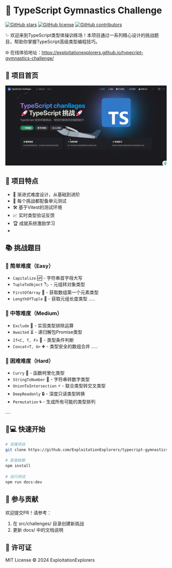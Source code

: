 # 🚀 TypeScript Gymnastics Challenge

[![GitHub stars](https://img.shields.io/github/stars/ExploitationExplorers/typecript-gymnastics-challenge?style=flat-square)](https://github.com/ExploitationExplorers/typecript-gymnastics-challenge/stargazers)
[![GitHub license](https://img.shields.io/github/license/ExploitationExplorers/typecript-gymnastics-challenge?style=flat-square)](https://github.com/ExploitationExplorers/typecript-gymnastics-challenge/blob/master/LICENSE)
[![GitHub contributors](https://img.shields.io/github/contributors/ExploitationExplorers/typecript-gymnastics-challenge?style=flat-square)](https://github.com/ExploitationExplorers/typecript-gymnastics-challenge/graphs/contributors)

✨ 欢迎来到TypeScript类型体操训练场！本项目通过一系列精心设计的挑战题目，帮助你掌握TypeScript高级类型编程技巧。

🌐 在线体验地址：https://exploitationexplorers.github.io/typecript-gymnastics-challenge/

## 🧩 项目首页

![alt text](./docs/public/image.png)

## 🎯 项目特点
- 🧩 渐进式难度设计，从基础到进阶
- 🔬 每个挑战都配备单元测试
- 🛠️ 基于Vitest的测试环境
- 📈 实时类型验证反馈
- 🏆 成就系统激励学习
- 
## 📚 挑战题目
### 🐣 简单难度（Easy）
- `Capitalize` 🆙 - 字符串首字母大写
- `TupleToObject` 🏷️ - 元组转对象类型
- `FirstOfArray` 🥇 - 获取数组第一个元素类型
- `LengthOfTuple` 📏 - 获取元组长度类型
.....
### 🦊 中等难度（Medium） 
- `Exclude` 🚫 - 实现类型排除运算
- `Awaited` ⏳ - 递归解包Promise类型
- `If<C, T, F>` 🤔 - 类型条件判断
- `Concat<T, U>` ➕ - 类型安全的数组合并
.....
### 🐉 困难难度（Hard）
- `Curry` 🍛 - 函数柯里化类型
- `StringToNumber` 🔢 - 字符串转数字类型
- `UnionToIntersection` ⚡ - 联合类型转交叉类型
- `DeepReadonly` 🔒 - 深度只读类型转换
- `Permutation` 🌀 - 生成所有可能的类型排列

....

## 🧑💻 快速开始
```bash
# 克隆项目
git clone https://github.com/ExploitationExplorers/typecript-gymnastics-challenge.git

# 安装依赖
npm install

# 运行测试
npm run docs:dev
```

## 🤝 参与贡献
欢迎提交PR！请参考：

1. 在 src/challenges/ 目录创建新挑战
2. 更新 docs/ 中的文档说明


## 📄 许可证
MIT License © 2024 ExploitationExplorers
